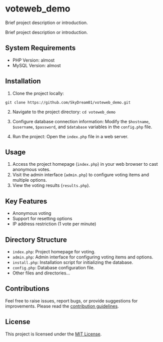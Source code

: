 # voteweb_demo

Brief project description or introduction.


Brief project description or introduction.

## System Requirements

- PHP Version: almost
- MySQL Version: almost

## Installation

1. Clone the project locally:

`git clone https://github.com/SkyDream01/voteweb_demo.git`

2. Navigate to the project directory:
`cd voteweb_demo`


4. Configure database connection information:
Modify the `$hostname`, `$username`, `$password`, and `$database` variables in the `config.php` file.

5. Run the project:
Open the `index.php` file in a web server.

## Usage

1. Access the project homepage (`index.php`) in your web browser to cast anonymous votes.
2. Visit the admin interface (`admin.php`) to configure voting items and multiple options.
3. View the voting results (`results.php`).

## Key Features

- Anonymous voting
- Support for resetting options
- IP address restriction (1 vote per minute)

## Directory Structure

- `index.php`: Project homepage for voting.
- `admin.php`: Admin interface for configuring voting items and options.
- `install.php`: Installation script for initializing the database.
- `config.php`: Database configuration file.
- Other files and directories...

## Contributions

Feel free to raise issues, report bugs, or provide suggestions for improvements. Please read the [contribution guidelines](CONTRIBUTING.md).

## License

This project is licensed under the [MIT License](LICENSE).

